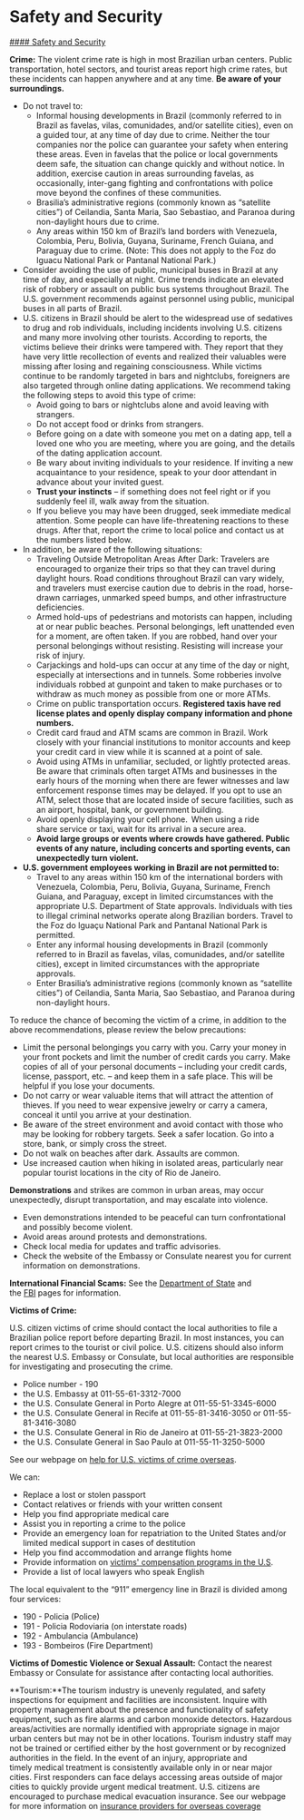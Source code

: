 # Safety and Security

[#### Safety and Security](javascript:void(0); "Safety and Security")

**Crime:** The violent crime rate is high in most Brazilian urban centers. Public transportation, hotel sectors, and tourist areas report high crime rates, but these incidents can happen anywhere and at any time. **Be aware of your surroundings.**

* Do not travel to:
  + Informal housing developments in Brazil (commonly referred to in Brazil as favelas, vilas, comunidades, and/or satellite cities), even on a guided tour, at any time of day due to crime. Neither the tour companies nor the police can guarantee your safety when entering these areas. Even in favelas that the police or local governments deem safe, the situation can change quickly and without notice. In addition, exercise caution in areas surrounding favelas, as occasionally, inter-gang fighting and confrontations with police move beyond the confines of these communities.
  + Brasilia’s administrative regions (commonly known as “satellite cities”) of Ceilandia, Santa Maria, Sao Sebastiao, and Paranoa during non-daylight hours due to crime.
  + Any areas within 150 km of Brazil’s land borders with Venezuela, Colombia, Peru, Bolivia, Guyana, Suriname, French Guiana, and Paraguay due to crime. (Note: This does not apply to the Foz do Iguacu National Park or Pantanal National Park.)
* Consider avoiding the use of public, municipal buses in Brazil at any time of day, and especially at night. Crime trends indicate an elevated risk of robbery or assault on public bus systems throughout Brazil. The U.S. government recommends against personnel using public, municipal buses in all parts of Brazil.
* U.S. citizens in Brazil should be alert to the widespread use of sedatives to drug and rob individuals, including incidents involving U.S. citizens and many more involving other tourists. According to reports, the victims believe their drinks were tampered with. They report that they have very little recollection of events and realized their valuables were missing after losing and regaining consciousness. While victims continue to be randomly targeted in bars and nightclubs, foreigners are also targeted through online dating applications. We recommend taking the following steps to avoid this type of crime:
  + Avoid going to bars or nightclubs alone and avoid leaving with strangers.
  + Do not accept food or drinks from strangers.
  + Before going on a date with someone you met on a dating app, tell a loved one who you are meeting, where you are going, and the details of the dating application account.
  + Be wary about inviting individuals to your residence. If inviting a new acquaintance to your residence, speak to your door attendant in advance about your invited guest.
  + **Trust your instincts** – if something does not feel right or if you suddenly feel ill, walk away from the situation.
  + If you believe you may have been drugged, seek immediate medical attention. Some people can have life-threatening reactions to these drugs. After that, report the crime to local police and contact us at the numbers listed below.
* In addition, be aware of the following situations:
  + Traveling Outside Metropolitan Areas After Dark: Travelers are encouraged to organize their trips so that they can travel during daylight hours. Road conditions throughout Brazil can vary widely, and travelers must exercise caution due to debris in the road, horse-drawn carriages, unmarked speed bumps, and other infrastructure deficiencies.
  + Armed hold-ups of pedestrians and motorists can happen, including at or near public beaches. Personal belongings, left unattended even for a moment, are often taken. If you are robbed, hand over your personal belongings without resisting. Resisting will increase your risk of injury.
  + Carjackings and hold-ups can occur at any time of the day or night, especially at intersections and in tunnels. Some robberies involve individuals robbed at gunpoint and taken to make purchases or to withdraw as much money as possible from one or more ATMs.
  + Crime on public transportation occurs. **Registered taxis have red license plates and openly display company information and phone numbers.**
  + Credit card fraud and ATM scams are common in Brazil. Work closely with your financial institutions to monitor accounts and keep your credit card in view while it is scanned at a point of sale.
  + Avoid using ATMs in unfamiliar, secluded, or lightly protected areas. Be aware that criminals often target ATMs and businesses in the early hours of the morning when there are fewer witnesses and law enforcement response times may be delayed. If you opt to use an ATM, select those that are located inside of secure facilities, such as an airport, hospital, bank, or government building.
  + Avoid openly displaying your cell phone.  When using a ride share service or taxi, wait for its arrival in a secure area.
  + **Avoid large groups or events where crowds have gathered. Public events of any nature, including concerts and sporting events, can unexpectedly turn violent.**
* **U.S. government employees working in Brazil are not permitted to:**
  + Travel to any areas within 150 km of the international borders with Venezuela, Colombia, Peru, Bolivia, Guyana, Suriname, French Guiana, and Paraguay, except in limited circumstances with the appropriate U.S. Department of State approvals. Individuals with ties to illegal criminal networks operate along Brazilian borders. Travel to the Foz do Iguaçu National Park and Pantanal National Park is permitted.
  + Enter any informal housing developments in Brazil (commonly referred to in Brazil as favelas, vilas, comunidades, and/or satellite cities), except in limited circumstances with the appropriate approvals.
  + Enter Brasilia’s administrative regions (commonly known as “satellite cities”) of Ceilandia, Santa Maria, Sao Sebastiao, and Paranoa during non-daylight hours.

To reduce the chance of becoming the victim of a crime, in addition to the above recommendations, please review the below precautions:

* Limit the personal belongings you carry with you. Carry your money in your front pockets and limit the number of credit cards you carry. Make copies of all of your personal documents – including your credit cards, license, passport, etc. – and keep them in a safe place. This will be helpful if you lose your documents.
* Do not carry or wear valuable items that will attract the attention of thieves. If you need to wear expensive jewelry or carry a camera, conceal it until you arrive at your destination.
* Be aware of the street environment and avoid contact with those who may be looking for robbery targets. Seek a safer location. Go into a store, bank, or simply cross the street.
* Do not walk on beaches after dark. Assaults are common.
* Use increased caution when hiking in isolated areas, particularly near popular tourist locations in the city of Rio de Janeiro.

**Demonstrations** and strikes are common in urban areas, may occur unexpectedly, disrupt transportation, and may escalate into violence.

* Even demonstrations intended to be peaceful can turn confrontational and possibly become violent.
* Avoid areas around protests and demonstrations.
* Check local media for updates and traffic advisories.
* Check the website of the Embassy or Consulate nearest you for current information on demonstrations.

**International Financial Scams:** See the [Department of State](https://travel.state.gov/content/travel/en/international-travel/emergencies/international-financial-scams.html) and the [FBI](https://www.fbi.gov/scams-and-safety) pages for information.

**Victims of Crime:**

U.S. citizen victims of crime should contact the local authorities to file a Brazilian police report before departing Brazil. In most instances, you can report crimes to the tourist or civil police. U.S. citizens should also inform the nearest U.S. Embassy or Consulate, but local authorities are responsible for investigating and prosecuting the crime.

* Police number - 190
* the U.S. Embassy at 011-55-61-3312-7000
* the U.S. Consulate General in Porto Alegre at 011-55-51-3345-6000
* the U.S. Consulate General in Recife at 011-55-81-3416-3050 or 011-55-81-3416-3080
* the U.S. Consulate General in Rio de Janeiro at 011-55-21-3823-2000
* the U.S. Consulate General in Sao Paulo at 011-55-11-3250-5000

See our webpage on [help for U.S. victims of crime overseas](https://travel.state.gov/content/travel/en/international-travel/emergencies/crime.html).

We can:

* Replace a lost or stolen passport
* Contact relatives or friends with your written consent
* Help you find appropriate medical care
* Assist you in reporting a crime to the police
* Provide an emergency loan for repatriation to the United States and/or limited medical support in cases of destitution
* Help you find accommodation and arrange flights home
* Provide information on [victims' compensation programs in the U.S](https://travel.state.gov/content/travel/en/international-travel/emergencies/crime.html).
* Provide a list of local lawyers who speak English

The local equivalent to the “911” emergency line in Brazil is divided among four services:

* 190 - Policia (Police)
* 191 - Policia Rodoviaria (on interstate roads)
* 192 - Ambulancia (Ambulance)
* 193 - Bombeiros (Fire Department)

**Victims of Domestic Violence or Sexual Assault:** Contact the nearest Embassy or Consulate for assistance after contacting local authorities.

**Tourism:**The tourism industry is unevenly regulated, and safety inspections for equipment and facilities are inconsistent. Inquire with property management about the presence and functionality of safety equipment, such as fire alarms and carbon monoxide detectors. Hazardous areas/activities are normally identified with appropriate signage in major urban centers but may not be in other locations. Tourism industry staff may not be trained or certified either by the host government or by recognized authorities in the field. In the event of an injury, appropriate and timely medical treatment is consistently available only in or near major cities. First responders can face delays accessing areas outside of major cities to quickly provide urgent medical treatment. U.S. citizens are encouraged to purchase medical evacuation insurance. See our webpage for more information on [insurance providers for overseas coverage](https://travel.state.gov/content/travel/en/international-travel/before-you-go/your-health-abroad/Insurance_Coverage_Overseas.html)